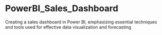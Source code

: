 # PowerBI_Sales_Dashboard
Creating a sales dashboard in Power BI, emphasizing essential techniques and tools used for effective data visualization and forecasting

